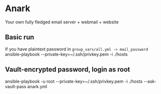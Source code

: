 # Anark
Your own fully fledged email server + webmail + website

## Basic run
If you have plaintext password in `group_vars/all.yml -> mail_password`
ansible-playbook --private-key=~/.ssh/privkey.pem -i ./hosts 

## Vault-encrypted password, login as root
ansible-playbook -u root --private-key=~/.ssh/privkey.pem -i ./hosts --ask-vault-pass anark.yml